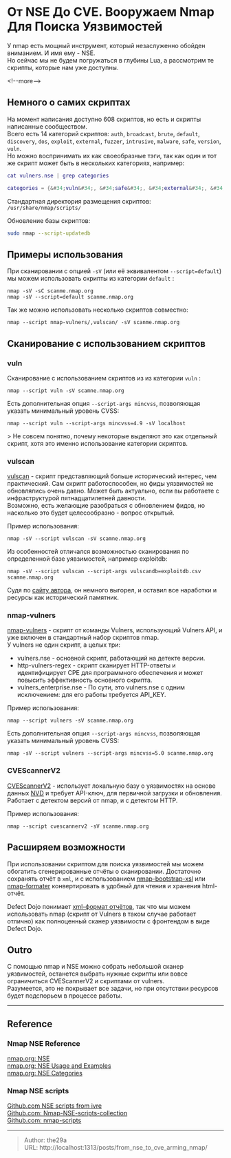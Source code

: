 # От NSE До CVE. Вооружаем Nmap Для Поиска Уязвимостей


У nmap есть мощный инструмент, который незаслуженно обойден вниманием. И имя ему - NSE.  
Но сейчас мы не будем погружаться в глубины Lua, а рассмотрим те скрипты, которые нам уже доступны.

&lt;!--more--&gt;

## Немного о самих скриптах
На момент написания доступно 608 скриптов, но есть и скрипты написанные сообществом.  
Всего есть 14 категорий скриптов: `auth`, `broadcast`, `brute`, `default`, `discovery`, `dos`, `exploit`, `external`, `fuzzer`, `intrusive`, `malware`, `safe`, `version`, `vuln`.  
Но можно воспринимать их как своеобразные тэги, так как один и тот же скрипт может быть в нескольких категориях, например:
```lua
cat vulners.nse | grep categories 

categories = {&#34;vuln&#34;, &#34;safe&#34;, &#34;external&#34;, &#34;default&#34;}
```
Стандартная директория  размещения скриптов:  
`/usr/share/nmap/scripts/`

Обновление базы скриптов:
```bash
sudo nmap --script-updatedb 
```

## Примеры использования
При сканировании c опцией `-sV` (или её эквивалентом  `--script=default`) мы можем использовать скрипты из категории `default` :
```shell
nmap -sV -sC scanme.nmap.org
nmap -sV --script=default scanme.nmap.org
```

Так же можно использовать несколько скриптов совместно:
```shell
nmap --script nmap-vulners/,vulscan/ -sV scanme.nmap.org
```

## Сканирование с использованием скриптов
### vuln
Сканирование с использованием скриптов из из категории `vuln` :
```shell
nmap --script vuln -sV scamne.nmap.org 
```
Есть дополнительная опция `--script-args mincvss`, позволяющая указать минимальный уровень CVSS:
```
nmap --script vuln --script-args mincvss=4.9 -sV localhost  
```
&gt; Не совсем понятно, почему некоторые выделяют это как отдельный скрипт, хотя это именно использование категории скриптов.

### vulscan
[vulscan](https://github.com/scipag/vulscan) - скрипт представляющий больше исторический интерес, чем практический. Сам скрипт работоспособен, но фиды уязвимостей не обновлялись очень давно. Может быть актуально, если вы работаете с инфраструктурой пятнадцатилетней давности.   
Возможно, есть желающие разобраться с обновлением фидов, но насколько это будет целесообразно - вопрос открытый.  

Пример использования:
```shell
nmap -sV --script vulscan -sV scamne.nmap.org 
```
Из  особенностей отличался возможностью сканирования по определенной базе уявзимостей, например exploitdb:
```
nmap -sV --script vulscan --script-args vulscandb=exploitdb.csv scamne.nmap.org 
```

Судя по [сайту автора](https://www.computec.ch/), он немного выгорел, и оставил все наработки и ресурсы как исторический памятник.

### nmap-vulners
[nmap-vulners](https://github.com/vulnersCom/nmap-vulners) - скрипт от команды Vulners, использующий Vulners API,  и уже включен в стандартный набор скриптов nmap.  
У vulners не один скрипт, а целых три:  
- vulners.nse - основной скрипт, работающий на детекте версии.
- http-vulners-regex - скрипт сканирует HTTP-ответы и идентифицирует CPE для  программного обеспечения и может повысить эффективность основного скрипта.
- vulners_enterprise.nse - По сути, это vulners.nse с одним исключением: для его работы требуется API_KEY.

Пример использования:
```shell
nmap --script vulners -sV scanme.nmap.org
```
Есть дополнительная опция `--script-args mincvss`, позволяющая указать минимальный уровень CVSS:
```
nmap -sV --script vulners --script-args mincvss=5.0 scanme.nmap.org
```


### CVEScannerV2
[CVEScannerV2](https://github.com/scmanjarrez/CVEScannerV2) -  использует локальную базу о уязвимостях на основе данных [NVD](nvd.nist.gov/) и требует API-ключ, для первичной загрузки и обновления.  
Работает с детектом версий от nmap, и с детектом HTTP.

Пример использования:
```shell
nmap --script cvescannerv2 -sV scanme.nmap.org
```

## Расширяем возможности
При использовании скриптом для поиска уязвимостей мы можем обогатить сгенерированные отчёты о сканировании. Достаточно сохранять отчёт в `xml`, и с использованием [nmap-bootstrap-xsl](https://github.com/Haxxnet/nmap-bootstrap-xsl) или [nmap-formater](https://github.com/vdjagilev/nmap-formatter) конвертировать в удобный для чтения и хранения html-отчёт.  

Defect Dojo понимает [xml-формат отчётов](https://documentation.defectdojo.com/integrations/parsers/file/nmap/), так что мы можем использовать nmap (скрипт от Vulners в таком случае работает отлично) как полноценный сканер уязвимости с фронтендом в виде Defect Dojo. 

## Outro
С помощью nmap и NSE можно собрать небольшой сканер уязвимостей, останется выбрать нужные скрипты или вовсе ограничиться CVEScannerV2 и скриптами от vulners.  
Разумеется, это не покрывает все задачи, но при отсутствии ресурсов будет подспорьем в процессе работы.  

---
## Reference
### Nmap NSE Reference
[nmap.org: NSE](https://nmap.org/nsedoc/scripts/)  
[nmap.org: NSE Usage and Examples](https://nmap.org/book/nse-usage.html)  
[nmap.org: NSE Categories](https://nmap.org/nsedoc/categories/vuln.html)  

### Nmap NSE scripts
[Github.com NSE scripts from ivre](https://github.com/ivre/ivre/tree/master/patches/nmap/scripts)  
[Github.com: Nmap-NSE-scripts-collection](https://github.com/emadshanab/Nmap-NSE-scripts-collection)  
[Github.com: nmap-scripts](https://github.com/takeshixx/nmap-scripts)  


---

> Author: the29a  
> URL: http://localhost:1313/posts/from_nse_to_cve_arming_nmap/  

